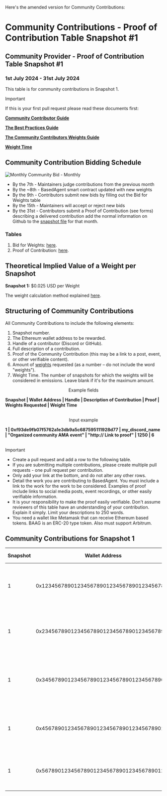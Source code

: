Here's the amended version for Community Contributions:

# Community Contributions - Proof of Contribution Table Snapshot #1

## Community Provider - Proof of Contribution Table Snapshot #1
### 1st July 2024 - 31st July 2024

This table is for community contributions in Snapshot 1.  

> [!IMPORTANT]  
> If this is your first pull request please read these documents first:
> 
> [**Community Contributor Guide**](insert)
>  
> [**The Best Practices Guide**](insert)
> 
> [**The Community Contributors Weights Guide**](insert)
>   
> [**Weight Time**](insert)

## Community Contribution Bidding Schedule

![Monthly Community Bid - Monthly](insert_image_link_here)

- By the 7th - Maintainers judge contributions from the previous month
- By the ~8th - BasedAgent smart contract updated with new weights
- By the 9th - Contributors submit new bids by filling out the Bid for Weights table
- By the 15th - Maintainers will accept or reject new bids
- By the 31st - Contributors submit a Proof of Contribution (see forms) describing a delivered contribution add the normal information on Github to the [snapshot file](insert_link_here) for that month.

### Tables
1. Bid for Weights: [here](insert).
2. Proof of Contribution: [here](insert).

## Theoretical Implied Value of a Weight per Snapshot
**Snapshot 1:** $0.025 USD per Weight  

The weight calculation method explained [here](insert).

## Structuring of Community Contributions

All Community Contributions to include the following elements:

1. Snapshot number.
2. The Ethereum wallet address to be rewarded.
3. Handle of a contributor (Discord or GitHub).
4. Full description of a contribution.
5. Proof of the Community Contribution (this may be a link to a post, event, or other verifiable content).
6. Amount of [weights](insert) requested (as a number – do not include the word "weights").
7. Weight Time. The number of snapshots for which the weights will be considered in emissions. Leave blank if it's for the maximum amount. 

<p align="center">Example fields</p>
<b>Snapshot | Wallet Address | Handle | Description of Contribution | Proof | Weights Requested | Weight Time</b>
<br><br>
<p align="center">Input example</p>
<b>1 | 0xf93de9fb07f5762a1e3db9a5c687595111928d77 | my_discord_name | "Organized community AMA event" | "http:// Link to proof" | 1250 | 6</b>
<br><br>

> [!IMPORTANT]
>
> - Create a pull request and add a row to the following table.
> - If you are submitting multiple contributions, please create multiple pull requests - one pull request per contribution.
> - Only add your link at the bottom, and do not alter any other rows.
> - Detail the work you are contributing to BasedAgent. You must include a link to the work for the work to be considered. Examples of proof include links to social media posts, event recordings, or other easily verifiable information.
> - It is your responsibility to make the proof easily verifiable. Don't assume reviewers of this table have an understanding of your contribution. Explain it simply. Limit your descriptions to 250 words.
> - You need a wallet like Metamask that can receive Ethereum based tokens. BAAG is an ERC-20 type token. Also must support Arbitrum.

## Community Contributions for Snapshot 1

| **Snapshot** | **Wallet Address**                         | **Handle** | **Description of Contribution** | **Proof of Contribution**   | **Weights Requested** | **Weight Time** |
| ---------- | ------------------------------------------ | ----------------- | ---------------------------------- | --------------------------- | ------------- | -------- |
| 1 | 0x1234567890123456789012345678901234567890 | community_builder | Organized and hosted a virtual meetup introducing BasedAgent to 100+ developers | https://meetup.com/basedagent-community/events/123456789 | 30000 | 4 |
| 1 | 0x2345678901234567890123456789012345678901 | content_creator | Created a comprehensive video tutorial on using BasedAgent for AI-driven development | https://youtube.com/watch?v=basedagent_tutorial | 25000 | 3 |
| 1 | 0x3456789012345678901234567890123456789012 | social_media_guru | Ran a successful Twitter campaign increasing BasedAgent's followers by 5000 | https://twitter.com/basedagent/status/1234567890 | 20000 | 2 |
| 1 | 0x4567890123456789012345678901234567890123 | discord_mod | Moderated BasedAgent's Discord server and organized weekly community Q&A sessions | https://discord.com/channels/basedagent/announcements/1234567890 | 15000 | 3 |
| 1 | 0x5678901234567890123456789012345678901234 | translator | Translated BasedAgent's documentation into Spanish, opening up to a new market | https://github.com/BasedAgent/docs/pull/123 | 35000 | 5 |

